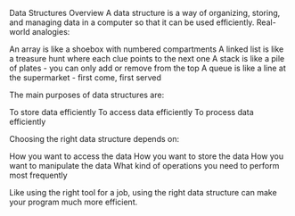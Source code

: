 Data Structures Overview
A data structure is a way of organizing, storing, and managing data in a computer so that it can be used efficiently.
Real-world analogies:

An array is like a shoebox with numbered compartments
A linked list is like a treasure hunt where each clue points to the next one
A stack is like a pile of plates - you can only add or remove from the top
A queue is like a line at the supermarket - first come, first served

The main purposes of data structures are:

To store data efficiently
To access data efficiently
To process data efficiently

Choosing the right data structure depends on:

How you want to access the data
How you want to store the data
How you want to manipulate the data
What kind of operations you need to perform most frequently

Like using the right tool for a job, using the right data structure can make your program much more efficient.
